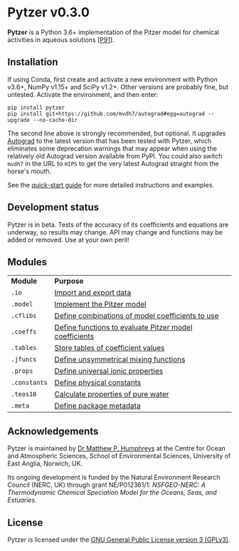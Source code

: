 <!--<script src='https://cdnjs.cloudflare.com/ajax/libs/mathjax/2.7.5/MathJax.js?config=TeX-MML-AM_CHTML' async></script>-->

# Pytzer v0.3.0

**Pytzer** is a Python 3.6+ implementation of the Pitzer model for chemical activities in aqueous solutions [[P91](references/#P91)].


## Installation

If using Conda, first create and activate a new environment with Python v3.6+, NumPy v1.15+ and SciPy v1.2+. Other versions are probably fine, but untested. Activate the environment, and then enter:

```shell
pip install pytzer
pip install git+https://github.com/mvdh7/autograd#egg=autograd --upgrade --no-cache-dir
```

The second line above is strongly recommended, but optional. It upgrades [Autograd](https://github.com/HIPS/autograd) to the latest version that has been tested with Pytzer, which eliminates some deprecation warnings that may appear when using the relatively old Autograd version available from PyPI. You could also switch `mvdh7` in the URL to `HIPS` to get the very latest Autograd straight from the horse's mouth.

See the [quick-start guide](quick-start) for more detailed instructions and examples.


## Development status

Pytzer is in beta. Tests of the accuracy of its coefficients and equations are underway, so results may change. API may change and functions may be added or removed. Use at your own peril!


## Modules

<table><tr>

<td><strong>Module</strong></td>
<td><strong>Purpose</strong></td>

</tr><tr><td><code>.io</code></td>
<td><a href="modules/io">Import and export data</a></td>

</tr><tr><td><code>.model</code></td>
<td><a href="modules/model">Implement the Pitzer model</a></td>

</tr><tr><td><code>.cflibs</code></td>
<td><a href="modules/cflibs">Define combinations of model coefficients to use</a></td>

</tr><tr><td><code>.coeffs</code></td>
<td><a href="modules/coeffs">Define functions to evaluate Pitzer model coefficients</a></td>

</tr><tr><td><code>.tables</code></td>
<td><a href="modules/tables">Store tables of coefficient values</a></td>

</tr><tr><td><code>.jfuncs</code></td>
<td><a href="modules/jfuncs">Define unsymmetrical mixing functions</a></td>

</tr><tr><td><code>.props</code></td>
<td><a href="modules/props">Define universal ionic properties</a></td>

</tr><tr><td><code>.constants</code></td>
<td><a href="modules/constants">Define physical constants</a></td>

</tr><tr><td><code>.teos10</code></td>
<td><a href="modules/teos10">Calculate properties of pure water</a></td>

</tr><tr><td><code>.meta</code></td>
<td><a href="modules/meta">Define package metadata</a></td>

</tr></table>

## Acknowledgements

Pytzer is maintained by [Dr Matthew P. Humphreys](https://mvdh.xyz) at the Centre for Ocean and Atmospheric Sciences, School of Environmental Sciences, University of East Anglia, Norwich, UK.

Its ongoing development is funded by the Natural Environment Research Council (NERC, UK) through grant NE/P012361/1: *NSFGEO-NERC: A Thermodynamic Chemical Speciation Model for the Oceans, Seas, and Estuaries*.

## License

Pytzer is licensed under the [GNU General Public License version 3 (GPLv3)](https://www.gnu.org/licenses/gpl-3.0.en.html).
